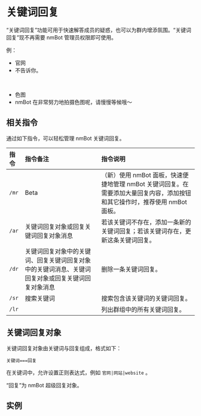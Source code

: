 # 关键词回复

“关键词回复”功能可用于快速解答成员的疑惑，也可以为群内增添氛围。“关键词回复”现不再需要 nmBot 管理员权限即可使用。

例：

- 官网
- 不告诉你。

<br/>

- 色图
- nmBot 在非常努力地拍摄色图呢，请慢慢等候哦～

## 相关指令

通过如下指令，可以轻松管理 nmBot 关键词回复。

| 指令 | 指令备注 | 指令说明 |
| :--- | :--- | :--- |
| `/mr` | Beta | （新）使用 nmBot 面板，快速便捷地管理 nmBot 关键词回复。在需要添加大量回复内容，添加按钮和其它操作时，推荐使用 nmBot 面板。|
| `/ar` | 关键词回复对象或回复关键词回复对象消息 | 若该关键词不存在，添加一条新的关键词回复；若该关键词存在，更新这条关键词回复。|
| `/dr` | 关键词回复对象中的关键词、回复关键词回复对象中的关键词消息、关键词回复对象或回复关键词回复对象消息 | 删除一条关键词回复。|
| `/sr` | 搜索关键词 | 搜索包含该关键词的关键词回复。 |
| `/lr` |   | 列出群组中的所有关键词回复。|

## 关键词回复对象

关键词回复对象由关键词与回复组成，格式如下：

`关键词===回复`

在关键词中，允许设置正则表达式，例如 `官网|网站|website` 。

“回复”为 nmBot 超级回复对象。

## 实例
